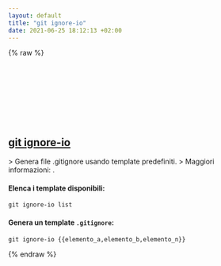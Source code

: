 ```yaml
---
layout: default
title: "git ignore-io"
date: 2021-06-25 18:12:13 +02:00
---
```

{% raw %}
<h2 id="git-ignore-io">
  <a href="/it/common/git-ignore-io.html">git ignore-io</a> <a href="#git-ignore-io"><svg class="icon">
    <use href="/assets/images/unicode_sprite.svg#link" />
  </svg></a>
</h2>
> Genera file .gitignore usando template predefiniti.
> Maggiori informazioni: <https://github.com/tj/git-extras/blob/master/Commands.md#git-ignore-io>.

#### Elenca i template disponibili:
```shell
git ignore-io list
```
#### Genera un template `.gitignore`:
```shell
git ignore-io {{elemento_a,elemento_b,elemento_n}}
```
{% endraw %}